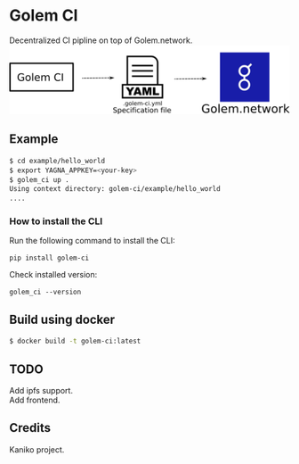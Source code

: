 # Golem CI
Decentralized CI pipline on top of Golem.network.
[![Golem CI](assets/cover.png)](https://github.com/hhio618/golem-ci "Golem CI")


## Example
```sh
$ cd example/hello_world
$ export YAGNA_APPKEY=<your-key>
$ golem_ci up .
Using context directory: golem-ci/example/hello_world
....
```
### How to install the CLI
Run the following command to install the CLI:
```console
pip install golem-ci
```  
Check installed version:
```console
golem_ci --version
```

## Build using docker
```sh
$ docker build -t golem-ci:latest
```

## TODO
Add ipfs support.  
Add frontend.
## Credits
Kaniko project.  
